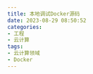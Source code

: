 ```yaml
---
title: 本地调试Docker源码
date: 2023-08-29 08:50:52
categories: 
- 工程
- 云计算
tags:
- 云计算领域
- Docker
---
```

